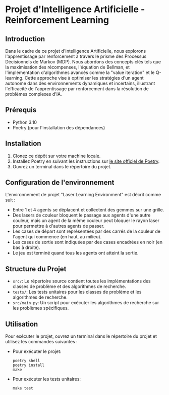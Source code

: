 # Projet d'Intelligence Artificielle - Reinforcement Learning

## Introduction
Dans le cadre de ce projet d'Intelligence Artificielle, nous explorons l'apprentissage par renforcement à travers le prisme des Processus Décisionnels de Markov (MDP). Nous abordons des concepts clés tels que la maximisation des récompenses, l'équation de Bellman, et l'implémentation d'algorithmes avancés comme la "value iteration" et le Q-learning. Cette approche vise à optimiser les stratégies d'un agent autonome dans des environnements dynamiques et incertains, illustrant l'efficacité de l'apprentissage par renforcement dans la résolution de problèmes complexes d'IA.

## Prérequis
- Python 3.10
- Poetry (pour l'installation des dépendances)

## Installation
1. Clonez ce dépôt sur votre machine locale.
2. Installez Poetry en suivant les instructions sur [le site officiel de Poetry](https://python-poetry.org/docs/#installation).
3. Ouvrez un terminal dans le répertoire du projet.

## Configuration de l'environnement
L'environnement de projet "Laser Learning Environment" est décrit comme suit :
- Entre 1 et 4 agents se déplacent et collectent des gemmes sur une grille.
- Des lasers de couleur bloquent le passage aux agents d'une autre couleur, mais un agent de la même couleur peut bloquer le rayon laser pour permettre à d'autres agents de passer.
- Les cases de départ sont représentées par des carrés de la couleur de l'agent qui commence (en haut, au milieu).
- Les cases de sortie sont indiquées par des cases encadrées en noir (en bas à droite).
- Le jeu est terminé quand tous les agents ont atteint la sortie.

## Structure du Projet
- `src/`: Le répertoire source contient toutes les implémentations des classes de problème et des algorithmes de recherche.
- `tests/`: Les tests unitaires pour les classes de problème et les algorithmes de recherche.
- `src/main.py`: Un script pour exécuter les algorithmes de recherche sur les problèmes spécifiques.

## Utilisation
Pour exécuter le projet, ouvrez un terminal dans le répertoire du projet et utilisez les commandes suivantes :

- Pour exécuter le projet:
  ```shell
  poetry shell
  poetry install
  make
  ```

- Pour exécuter les tests unitaires:
  ```shell
  make test
  ```

